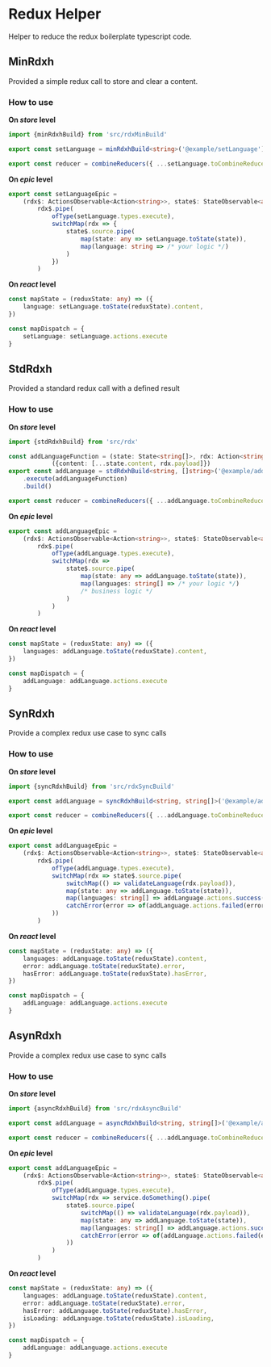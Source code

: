 # Redux Helper
Helper to reduce the redux boilerplate typescript code.

## MinRdxh
Provided a simple redux call to store and clear a content.

### How to use

**On _store_ level**

```typescript
import {minRdxhBuild} from 'src/rdxMinBuild'

export const setLanguage = minRdxhBuild<string>('@example/setLanguage').build()

export const reducer = combineReducers({ ...setLanguage.toCombineReducer })
```

**On _epic_ level**
```typescript
export const setLanguageEpic =
    (rdx$: ActionsObservable<Action<string>>, state$: StateObservable<any>): Observable<any> =>
        rdx$.pipe(
            ofType(setLanguage.types.execute),
            switchMap(rdx => {
                state$.source.pipe(
                    map(state: any => setLanguage.toState(state)),
                    map(language: string => /* your logic */)
                )
            })
        )
```

**On _react_ level**
```typescript
const mapState = (reduxState: any) => ({
    language: setLanguage.toState(reduxState).content,
})

const mapDispatch = {
    setLanguage: setLanguage.actions.execute
}
```

## StdRdxh
Provided a standard redux call with a defined result

### How to use

**On _store_ level**

```typescript
import {stdRdxhBuild} from 'src/rdx'

const addLanguageFunction = (state: State<string[]>, rdx: Action<string>): State<string[]> =>
            ({content: [...state.content, rdx.payload]})
export const addLanguage = stdRdxhBuild<string, []string>('@example/addLanguage')
    .execute(addLanguageFunction)
    .build()

export const reducer = combineReducers({ ...addLanguage.toCombineReducer })
```

**On _epic_ level**
```typescript
export const addLanguageEpic =
    (rdx$: ActionsObservable<Action<string>>, state$: StateObservable<any>): Observable<any> =>
        rdx$.pipe(
            ofType(addLanguage.types.execute),
            switchMap(rdx => 
                state$.source.pipe(
                    map(state: any => addLanguage.toState(state)),
                    map(languages: string[] => /* your logic */)
                    /* business logic */
                )
            )
        )
```

**On _react_ level**
```typescript
const mapState = (reduxState: any) => ({
    languages: addLanguage.toState(reduxState).content,
})

const mapDispatch = {
    addLanguage: addLanguage.actions.execute
}
```

## SynRdxh
Provide a complex redux use case to sync calls

### How to use

**On _store_ level**

```typescript
import {syncRdxhBuild} from 'src/rdxSyncBuild'

export const addLanguage = syncRdxhBuild<string, string[]>('@example/addLanguage').build()

export const reducer = combineReducers({ ...addLanguage.toCombineReducer })
```

**On _epic_ level**
```typescript
export const addLanguageEpic =
    (rdx$: ActionsObservable<Action<string>>, state$: StateObservable<any>): Observable<any> =>
        rdx$.pipe(
            ofType(addLanguage.types.execute),
            switchMap(rdx => state$.source.pipe(
                switchMap(() => validateLanguage(rdx.payload)),
                map(state: any => addLanguage.toState(state)),
                map(languages: string[] => addLanguage.actions.success([...languages, rdx.payload])),
                catchError(error => of(addLanguage.actions.failed(error)))
            ))
        )
```

**On _react_ level**
```typescript
const mapState = (reduxState: any) => ({
    languages: addLanguage.toState(reduxState).content,
    error: addLanguage.toState(reduxState).error,
    hasError: addLanguage.toState(reduxState).hasError,
})

const mapDispatch = {
    addLanguage: addLanguage.actions.execute
}
```

## AsynRdxh
Provide a complex redux use case to sync calls

### How to use

**On _store_ level**

```typescript
import {asyncRdxhBuild} from 'src/rdxAsyncBuild'

export const addLanguage = asyncRdxhBuild<string, string[]>('@example/addLanguage').build()

export const reducer = combineReducers({ ...addLanguage.toCombineReducer })
```

**On _epic_ level**
```typescript
export const addLanguageEpic =
    (rdx$: ActionsObservable<Action<string>>, state$: StateObservable<any>, service: Service): Observable<any> =>
        rdx$.pipe(
            ofType(addLanguage.types.execute),
            switchMap(rdx => service.doSomething().pipe(
                state$.source.pipe(
                    switchMap(() => validateLanguage(rdx.payload)),
                    map(state: any => addLanguage.toState(state)),
                    map(languages: string[] => addLanguage.actions.success([...languages, rdx.payload])),
                    catchError(error => of(addLanguage.actions.failed(error)))
                ))
            )
        )
```

**On _react_ level**
```typescript
const mapState = (reduxState: any) => ({
    languages: addLanguage.toState(reduxState).content,
    error: addLanguage.toState(reduxState).error,
    hasError: addLanguage.toState(reduxState).hasError,
    isLoading: addLanguage.toState(reduxState).isLoading,
})

const mapDispatch = {
    addLanguage: addLanguage.actions.execute
}
```

